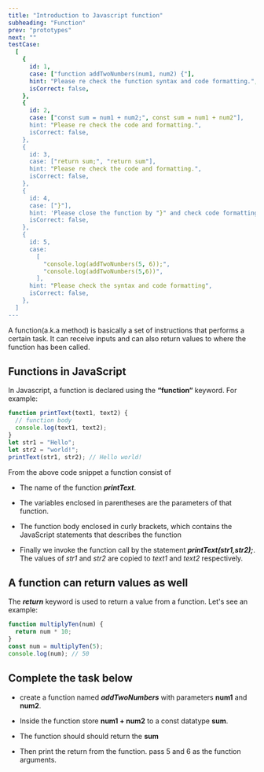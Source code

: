 ```yaml
---
title: "Introduction to Javascript function"
subheading: "Function"
prev: "prototypes"
next: ""
testCase:
  [
    {
      id: 1,
      case: ["function addTwoNumbers(num1, num2) {"],
      hint: "Please re check the function syntax and code formatting.",
      isCorrect: false,
    },
    {
      id: 2,
      case: ["const sum = num1 + num2;", const sum = num1 + num2"],
      hint: "Please re check the code and formatting.",
      isCorrect: false,
    },
    {
      id: 3,
      case: ["return sum;", "return sum"],
      hint: "Please re check the code and formatting.",
      isCorrect: false,
    },
    {
      id: 4,
      case: ["}"],
      hint: 'Please close the function by "}" and check code formatting.',
      isCorrect: false,
    },
    {
      id: 5,
      case:
        [
          "console.log(addTwoNumbers(5, 6));",
          "console.log(addTwoNumbers(5,6))",
        ],
      hint: "Please check the syntax and code formatting",
      isCorrect: false,
    },
  ]
---
```


A function(a.k.a method) is basically a set of instructions that performs a certain task. It can receive inputs and can also return values to where the function has been called.

## Functions in JavaScript

In Javascript, a function is declared using the **“function“** keyword. For example:

```javascript
function printText(text1, text2) {
  // function body
  console.log(text1, text2);
}
let str1 = "Hello";
let str2 = "world!";
printText(str1, str2); // Hello world!
```

From the above code snippet a function consist of

- The name of the function **_printText_**.

- The variables enclosed in parentheses are the parameters of that function.

- The function body enclosed in curly brackets, which contains the JavaScript statements that describes the function

- Finally we invoke the function call by the statement **_printText(str1,str2);_**. The values of _str1_ and _str2_ are copied to _text1_ and _text2_ respectively.

## A function can return values as well

The **_return_** keyword is used to return a value from a function. Let's see an example:

```javascript
function multiplyTen(num) {
  return num * 10;
}
const num = multiplyTen(5);
console.log(num); // 50
```

## Complete the task below

- create a function named **_addTwoNumbers_** with parameters **num1** and **num2**.

- Inside the function store **num1 + num2** to a const datatype **sum**.

- The function should should return the **sum**

- Then print the return from the function. pass 5 and 6 as the function arguments.

